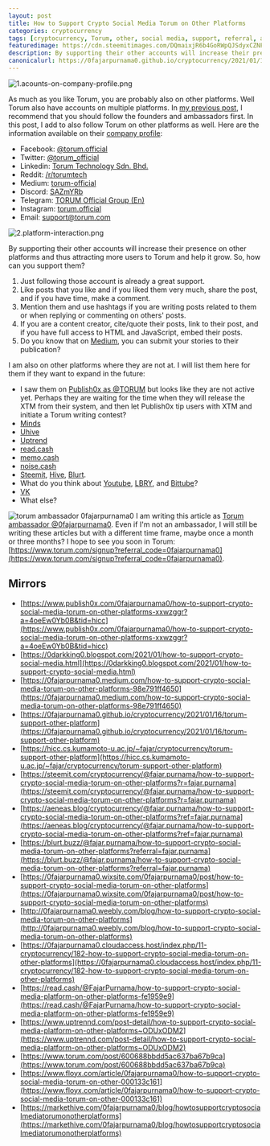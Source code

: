 ```yaml
---
layout: post
title: How to Support Crypto Social Media Torum on Other Platforms
categories: cryptocurrency
tags: [cryptocurrency, Torum, other, social media, support, referral, ambassador]
featuredimage: https://cdn.steemitimages.com/DQmaixjR6b4GoRWpQJSdyxCZNFygFA4ZxkYF1P8kNKDnMTg/2.platform-interaction.png
description: By supporting their other accounts will increase their presence on other platforms and thus attracting more users to Torum and help it grow.
canonicalurl: https://0fajarpurnama0.github.io/cryptocurrency/2021/01/16/torum-support-other-platform
---
```

![1.acounts-on-company-profile.png](https://cdn.steemitimages.com/DQmTKxxx2d7htp4Ce5yD4WqgkBk49D4xPmF7fP2JoYNGJ6j/1.acounts-on-company-profile.png)

As much as you like Torum, you are probably also on other platforms. Well Torum also have accounts on multiple platforms. In [my previous post](https://0fajarpurnama0.github.io/cryptocurrency/2020/12/05/team-headquarter-who-to-follow-on-torum), I recommend that you should follow the founders and ambassadors first. In this post, I add to also follow Torum on other platforms as well. Here are the information available on their [company profile](https://www.torum.com/u/torum.official):

*   Facebook: [@torum.official](https://web.facebook.com/torum.official)
*   Twitter: [@torum_official](https://twitter.com/torum_official)
*   Linkedin: [Torum Technology Sdn. Bhd.](https://www.linkedin.com/company/torum)
*   Reddit: [/r/torumtech](https://www.reddit.com/r/torumtech)
*   Medium: [torum-official](https://medium.com/torum-official)
*   Discord: [SAZmYRb](https://discord.gg/SAZmYRb)
*   Telegram: [TORUM Official Group (En)](https://t.me/torum_official_group_en)
*   Instagram: [torum.official](https://www.instagram.com/torum.official)
*   Email: [support@torum.com](support@torum.com)

![2.platform-interaction.png](https://cdn.steemitimages.com/DQmaixjR6b4GoRWpQJSdyxCZNFygFA4ZxkYF1P8kNKDnMTg/2.platform-interaction.png)

By supporting their other accounts will increase their presence on other platforms and thus attracting more users to Torum and help it grow. So, how can you support them?

1.  Just following those account is already a great support.
2.  Like posts that you like and if you liked them very much, share the post, and if you have time, make a comment.
3.  Mention them and use hashtags if you are writing posts related to them or when replying or commenting on others' posts.
4.  If you are a content creator, cite/quote their posts, link to their post, and if you have full access to HTML and JavaScript, embed their posts.
5.  Do you know that on [Medium](https://0fajarpurnama0.medium.com), you can submit your stories to their publication?

I am also on other platforms where they are not at. I will list them here for them if they want to expand in the future:

*   I saw them on [Publish0x as @TORUM](https://www.publish0x.com/@TORUM?a=4oeEw0Yb0B&tid=torum) but looks like they are not active yet. Perhaps they are waiting for the time when they will release the XTM from their system, and then let Publish0x tip users with XTM and initiate a Torum writing contest?
*   [Minds](https://www.minds.com/register?referrer=0fajarpurnama0)
*   [Uhive](https://rt.uhive.com/referral)
*   [Uptrend](https://www.uptrennd.com/signup/NjYwNjg)
*   [read.cash](https://read.cash/r/FajarPurnama)
*   [memo.cash](https://memo.cash/profile/13aFutkrWkURvrJ8MWqXeHUYZkxV1jmoy4)
*   [noise.cash](https://noise.cash/u/FajarPurnama)
*   [Steemit](https://steemit.com/@fajar.purnama?r=fajar.purnama), [Hive](https://hiveonboard.com/?ref=fajar.purnama), [Blurt](https://register.blurt.buzz/?referral=fajar.purnama).
*   What do you think about [Youtube](https://www.youtube.com/c/purnamaabc), [LBRY](https://lbry.tv/$/invite/@0fajarpurnama0:e), and [Bittube](https://bittube.app/?ref?2JY4FE0CP)?
*   [VK](https://vk.com/0fajarpurnama0)
*   What else?

![torum ambassador 0fajarpurnama0](https://steemitimages.com/640x0/https://images.blurt.buzz/DQmRX6cFW1x9nSBYo29HcVs3EKew1Rt1TkgH1NLhR458Rhi/ambassador-fajar-purnama.jpg)
I am writing this article as [Torum ambassador @0fajarpurnama0](https://www.torum.com/u/0fajarpurnama0). Even if I'm not an ambassador, I will still be writing these articles but with a different time frame, maybe once a month or three months? I hope to see you soon in Torum: [https://www.torum.com/signup?referral_code=0fajarpurnama0](https://www.torum.com/signup?referral_code=0fajarpurnama0).

## Mirrors

*   [https://www.publish0x.com/0fajarpurnama0/how-to-support-crypto-social-media-torum-on-other-platforms-xxwzggr?a=4oeEw0Yb0B&tid=hicc](https://www.publish0x.com/0fajarpurnama0/how-to-support-crypto-social-media-torum-on-other-platforms-xxwzggr?a=4oeEw0Yb0B&tid=hicc)
*   [https://0darkking0.blogspot.com/2021/01/how-to-support-crypto-social-media.html](https://0darkking0.blogspot.com/2021/01/how-to-support-crypto-social-media.html)
*   [https://0fajarpurnama0.medium.com/how-to-support-crypto-social-media-torum-on-other-platforms-98e791ff4650](https://0fajarpurnama0.medium.com/how-to-support-crypto-social-media-torum-on-other-platforms-98e791ff4650)
*   [https://0fajarpurnama0.github.io/cryptocurrency/2021/01/16/torum-support-other-platform](https://0fajarpurnama0.github.io/cryptocurrency/2021/01/16/torum-support-other-platform)
*   [https://hicc.cs.kumamoto-u.ac.jp/~fajar/cryptocurrency/torum-support-other-platform](https://hicc.cs.kumamoto-u.ac.jp/~fajar/cryptocurrency/torum-support-other-platform)
*   [https://steemit.com/cryptocurrency/@fajar.purnama/how-to-support-crypto-social-media-torum-on-other-platforms?r=fajar.purnama](https://steemit.com/cryptocurrency/@fajar.purnama/how-to-support-crypto-social-media-torum-on-other-platforms?r=fajar.purnama)
*   [https://aeneas.blog/cryptocurrency/@fajar.purnama/how-to-support-crypto-social-media-torum-on-other-platforms?ref=fajar.purnama](https://aeneas.blog/cryptocurrency/@fajar.purnama/how-to-support-crypto-social-media-torum-on-other-platforms?ref=fajar.purnama)
*   [https://blurt.buzz/@fajar.purnama/how-to-support-crypto-social-media-torum-on-other-platforms?referral=fajar.purnama](https://blurt.buzz/@fajar.purnama/how-to-support-crypto-social-media-torum-on-other-platforms?referral=fajar.purnama)
*   [https://0fajarpurnama0.wixsite.com/0fajarpurnama0/post/how-to-support-crypto-social-media-torum-on-other-platforms](https://0fajarpurnama0.wixsite.com/0fajarpurnama0/post/how-to-support-crypto-social-media-torum-on-other-platforms)
*   [http://0fajarpurnama0.weebly.com/blog/how-to-support-crypto-social-media-torum-on-other-platforms](http://0fajarpurnama0.weebly.com/blog/how-to-support-crypto-social-media-torum-on-other-platforms)
*   [https://0fajarpurnama0.cloudaccess.host/index.php/11-cryptocurrency/182-how-to-support-crypto-social-media-torum-on-other-platforms](https://0fajarpurnama0.cloudaccess.host/index.php/11-cryptocurrency/182-how-to-support-crypto-social-media-torum-on-other-platforms)
*   [https://read.cash/@FajarPurnama/how-to-support-crypto-social-media-platform-on-other-platforms-fe1959e9](https://read.cash/@FajarPurnama/how-to-support-crypto-social-media-platform-on-other-platforms-fe1959e9)
*   [https://www.uptrennd.com/post-detail/how-to-support-crypto-social-media-platform-on-other-platforms~ODUxODM2](https://www.uptrennd.com/post-detail/how-to-support-crypto-social-media-platform-on-other-platforms~ODUxODM2)
*   [https://www.torum.com/post/600688bbdd5ac637ba67b9ca](https://www.torum.com/post/600688bbdd5ac637ba67b9ca)
*   [https://www.floyx.com/article/0fajarpurnama0/how-to-support-crypto-social-media-torum-on-other-000133c161](https://www.floyx.com/article/0fajarpurnama0/how-to-support-crypto-social-media-torum-on-other-000133c161)
*   [https://markethive.com/0fajarpurnama0/blog/howtosupportcryptosocialmediatorumonotherplatforms](https://markethive.com/0fajarpurnama0/blog/howtosupportcryptosocialmediatorumonotherplatforms)
